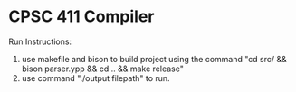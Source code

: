 # CPSC 411 Compiler

Run Instructions:
1) use makefile and bison to build project using the command "cd src/ && bison parser.ypp && cd .. && make release"
2) use command "./output filepath" to run.